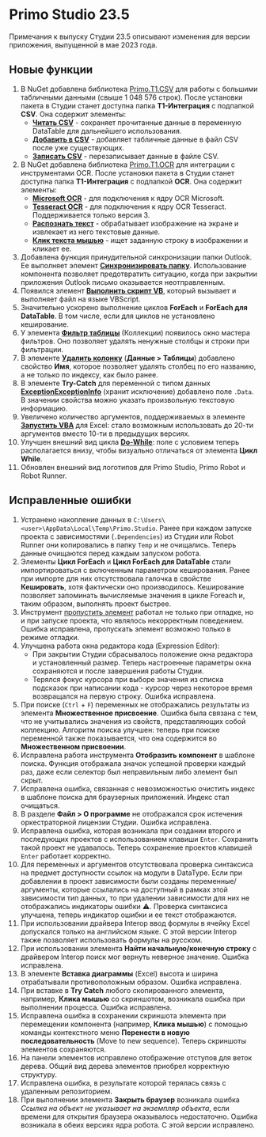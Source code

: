 # Primo Studio 23.5

Примечания к выпуску Студии 23.5 описывают изменения для версии приложения, выпущенной в мае 2023 года.

## Новые функции 
1. В NuGet добавлена библиотека [Primo.T1.CSV](https://www.nuget.org/packages/Primo.T1.Csv) для работы с большими табличными данными (свыше 1 048 576 строк). После установки пакета в Студии станет доступна папка **Т1-Интеграция** с подпапкой **CSV**. Она содержит элементы:
   * [**Читать CSV**](https://docs.primo-rpa.ru/g_elements/el_extra/t1/els_csv/el_readcsv) - сохраняет прочитанные данные в переменную DataTable для дальнейшего использования.
   * [**Добавить в CSV**](https://docs.primo-rpa.ru/primo-rpa/g_elements/el_extra/t1/els_csv/el_appendcsv) - добавляет табличные данные в файл CSV после уже существующих.
   * [**Записать CSV**](https://docs.primo-rpa.ru/g_elements/el_extra/t1/els_csv/el_writecsv) - перезаписывает данные в файле CSV.
3. В NuGet добавлена библиотека [Primo.T1.OCR](https://www.nuget.org/packages/Primo.T1.OCR) для интеграции с инструментами OCR. После установки пакета в Студии станет доступна папка **Т1-Интеграция** с подпапкой **OCR**. Она содержит элементы:
   * [**Microsoft OCR**](https://docs.primo-rpa.ru/primo-rpa/g_elements/el_extra/t1/els_ocr/el_ocr_microsoft) - для подключения к ядру OCR Microsoft.
   * [**Tesseract OCR**](https://docs.primo-rpa.ru/g_elements/el_extra/t1/els_ocr/el_ocr_tesseract) - для подключения к ядру OCR Tesseract. Поддерживается только версия 3.
   * [**Распознать текст**](https://docs.primo-rpa.ru/g_elements/el_extra/t1/els_ocr/el_ocr_recog) - обрабатывает изображение на экране и извлекает из него текстовые данные. 
   * [**Клик текста мышью**](https://docs.primo-rpa.ru/g_elements/el_extra/t1/els_ocr/el_ocr_textclick) - ищет заданную строку в изображении и кликает ее.
5. Добавлена функция принудительной синхронизации папки Outlook. Ее выполняет элемент [**Синхронизировать папку**](https://docs.primo-rpa.ru/primo-rpa/g_elements/el_basic/els_outlook/el_outlook_sync). Использование компонента позволяет предотвратить ситуацию, когда при закрытии приложения Outlook письмо оказывается неотправленным.
6. Появился элемент [**Выполнить скрипт VB**](https://docs.primo-rpa.ru/primo-rpa/g_elements/el_basic/els_prog/el_invokevb), который вызывает и выполняет файл на языке VBScript.
7. Значительно ускорено выполнение циклов **ForEach** и **ForEach для DataTable**. В том числе, если для циклов не установлено кеширование. 
8. У элемента [**Фильтр таблицы**](https://docs.primo-rpa.ru/primo-rpa/g_elements/el_basic/els_coll/el_coll_filtertable) (Коллекции) появилось окно мастера фильтров. Оно позволяет удалять ненужные столбцы и строки при фильтрации. 
9. В элементе [**Удалить колонку**](https://docs.primo-rpa.ru/primo-rpa/g_elements/el_basic/els_data/els_data_tables/deletecolumn) (**Данные > Таблицы**) добавлено свойство **Имя**, которое позволяет удалять столбец по его названию, а не только по индексу, как было ранее. 
10. В элементе **Try-Catch** для переменной с типом данных [**ExceptionExceptionInfo**](https://docs.primo-rpa.ru/primo-rpa/g_elements/el_basic/els_logic/datatypes/executionexceptioninfo) (хранит исключение) добавлено поле `.Data`. В значении свойства можно указать произвольную текстовую информацию.
11. Увеличено количество аргументов, поддерживаемых в элементе [**Запустить VBA**](https://docs.primo-rpa.ru/primo-rpa/g_elements/el_basic/els_excel/el_excel_vba) для Excel: стало возможным использовать до 20-ти аргументов вместо 10-ти в предыдущих версиях.
12. Улучшен внешний вид цикла [**Do-While**](https://docs.primo-rpa.ru/primo-rpa/g_elements/el_basic/els_logic/el_logic_dowhile): поле с условием теперь располагается внизу, чтобы визуально отличаться от элемента **Цикл While**.
13. Обновлен внешний вид логотипов для Primo Studio, Primo Robot и Robot Runner.

## Исправленные ошибки
1. Устранено накопление данных в `C:\Users\<user>\AppData\Local\Temp\Primo.Studio`. Ранее при каждом запуске проекта с зависимостями (`.Dependencies`) из Студии или Robot Runner они копировались в папку `Temp` и не очищались. Теперь данные очищаются перед каждым запуском робота. 
1. Элементы **Цикл ForEach** и **Цикл ForEach для DataTable** стали импортироваться с включенным параметром кеширования. Ранее при импорте для них отсутствовала галочка в свойстве **Кешировать**, хотя фактически оно производилось. Кеширование позволяет запоминать вычисляемые значения в цикле Foreach и, таким образом, выполнять проект быстрее. 
1. Инструмент [пропустить элемент](https://docs.primo-rpa.ru/primo-rpa/primo-studio/process/debug#propusk-elementa) работал не только при отладке, но и при запуске проекта, что являлось некорректным поведением. Ошибка исправлена, пропускать элемент возможно только в режиме отладки.
1. Улучшена работа окна редактора кода (Expression Editor): 
   * При закрытии Студии сбрасывалось положение окна редактора и установленный размер. Теперь настроенные параметры окна сохраняются и после завершения работы Студии.
   * Терялся фокус курсора при выборе значения из списка подсказок при написании кода - курсор через некоторое время возвращался на первую строку. Ошибка исправлена.
1. При поиске (`Ctrl` + `F`) переменных не отображались результаты из элемента **Множественное присвоение**. Ошибка была связана с тем, что не учитывались значения из свойств, представляющих собой коллекцию. Алгоритм поиска улучшен: теперь при поиске переменной также показывается, что она содержится во **Множественном присвоении**.
1. Исправлена работа инструмента **Отобразить компонент** в шаблоне поиска. Функция отображала значок успешной проверки каждый раз, даже если селектор был неправильным либо элемент был скрыт.
1. Исправлена ошибка, связанная с невозможностью очистить индекс в шаблоне поиска для браузерных приложений. Индекс стал очищаться.
1. В разделе **Файл > О программе** не отображался срок истечения оркестраторной лицензии Студии. Ошибка исправлена.
1. Исправлена ошибка, которая возникала при создании второго и последующих проектов с использованием клавиши `Enter`. Сохранить такой проект не удавалось. Теперь сохранение проектов клавишей `Enter` работает корректно.
1. Для переменных и аргументов отсутствовала проверка синтаксиса на предмет доступности ссылок на модули в DataType. Если при добавлении в проект зависимости были созданы переменные/аргументы, которые ссылались на доступный в рамках этой зависимости тип данных, то при удалении зависимости для них не отображались индикаторы ошибки :warning:. Проверка синтаксиса улучшена, теперь индикатор ошибки и ее текст отображаются.
1. При использовании драйвера Interop ввод формулы в ячейку Excel допускался только на английском языке. С этой версии Interop также позволяет использовать формулы на русском.
1. При использовании элемента **Найти начальную/конечную строку** с драйвером Interop поиск мог вернуть неверное значение. Ошибка исправлена.
1. В элементе **Вставка диаграммы** (Excel) высота и ширина отрабатывали противоположным образом. Ошибка исправлена.
1. При вставке в **Try Catch** любого скопированного элемента, например, **Клика мышью** со скриншотом, возникала ошибка при выполнении процесса. Ошибка исправлена.
1. Исправлена ошибка в сохранении скриншота элемента при перемещении компонента (например, **Клика мышью**) с помощью команды контекстного меню **Перенести в новую последовательность** (Move to new sequence). Теперь скриншоты элементов сохраняются. 
1. На панели элементов исправлено отображение отступов для веток дерева. Общий вид дерева элементов приобрел корректную структуру.
1. Исправлена ошибка, в результате которой терялась связь с удаленным репозиторием. 
1. При выполнении элемента **Закрыть браузер** возникала ошибка *Ссылка на объект не указывает на экземпляр объекта*, если времени для открытия браузера оказывалось недостаточно. Ошибка возникала в обеих версиях ядра робота. С этой версии исправлено.



